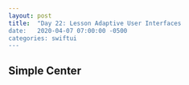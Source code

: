 ```yaml
---
layout: post
title:  "Day 22: Lesson Adaptive User Interfaces
date:   2020-04-07 07:00:00 -0500
categories: swiftui
---
```


## Simple Center




